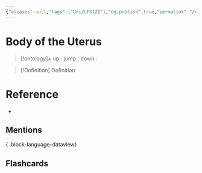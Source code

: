 ```yaml
---
{"aliases":null,"tags":["Uni/LFS122"],"dg-publish":true,"permalink":"/cards/body-of-the-uterus/","dgPassFrontmatter":true}
---
```


# Body of the Uterus

> [!ontology]+
> up:: 
> jump:: 
> down:: 

> [!Definition] Definition

# Reference

- 

## Mentions


{ .block-language-dataview}

## Flashcards